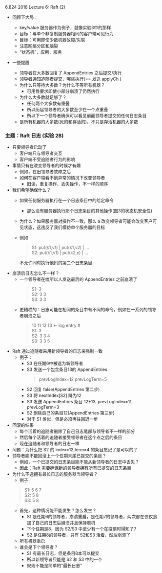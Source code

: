 6.824 2018 Lecture 6: Raft (2)

* 回顾下大局：
    * key/value 服务器作为例子，就像实验3中的那样
    * 目标：与单个非复制服务器相同的客户端可见行为
    * 目标：可用即使少数机器故障/失联
    * 注意网络分区和脑裂
    * “状态机”，应用，服务

* 一些提醒
    * 领导者在大多数回复了 AppendEntries 之后提交/执行
    * 领导者通知追随者提交，哪些执行(== 发送 applyCh )
    * 为什么只等待大多数？为什么不等所有机器？
        * 可用性要求即使小部分崩溃了仍然执行
    * 为什么大多数就足够了？
        * 任何两个大多数有重叠
        * 所以历届领导者的大多数至少在一个点重叠
        * 所以下一个领导者确保可以看见前面领导者提交的任何日志条目
    * 是所有机器的大多数(死的和存活的)，不只是存活机器的大多数

### 主题：Raft 日志 (实验 2B)
* 只要领导者启动了
    * 客户端只与领导者交互
    * 客户端不受追随者行为的影响
* 事情只有在改变领导者的时候才有趣
    * 例如，在旧领导者故障之后
    * 如何在客户端看不到异常的情况下改变领导者
        * 旧读，重复操作，丢失操作，不一样的顺序
* 我们希望确保什么？
    * 如果任何服务器执行在一个日志条目中的给定命令
        * 那么没有服务器执行那个日志条目的其他操作(图3的状态机安全性)
    * 为什么？如果服务器对操作不一致，那么 a 改变领导者可能会改变客户可见状态，这违反了我们模仿单个服务器的目标
    * 例如
        >   S1: put(k1,v1) | put(k1,v2) | ...   
            S2: put(k1,v1) | put(k2,x)  | ...
            
        不允许同时执行他妈的第二个日志条目
* 崩溃后日志怎么不一样？
    * 一个领导者在给所以人发送最后的 AppendEntries 之前崩溃了
        > S1: 3     
          S2: 3 3   
          S3: 3 3   
    * 更糟糕的：日志可能在相同的条目中有不同的命令，例如在一系列的领导者崩溃之后
         >  10 11 12 13  <- log entry #    
             S1:  3     
             S2:  3  3  4   
             S3:  3  3  5
* Raft 通过追随者采用新领导者的日志来强制一致
    * 例子：
        * S3 在任期6中被选为新领导者
        * S3 发送一个包含条目13的 AppendEntries 
            > prevLogIndex=12
              prevLogTerm=5
        * S2 回复 false(AppendEntries 第二步)
        * S3 将 nextIndex[S2] 降为12
        * S3 发送 AppendEntries 条目 12+13, prevLogIndex=11, prevLogTerm=3
        * S2 删除自己的条目12(AppendEntries 第三步)
        * 对于 S1 类似，但是必须再往回退一步
* 回滚的结果
    * 每个活着的追随者删除了自己日志尾部与领导者不一样的部分
    * 然后每个活着的追随者接受领导者在这个点之后的条目
    * 现在追随者和领导者的日志一样
* 问题：为什么把 S2 的 index=12,term=4 的条目忘记了是可以的？
* 领导者能不能回滚上一个任期末尾已提交的条目？
    * 例如，一个已提交的日志条目能不能从新领导者的日志中丢失？
    * 因此：Raft 需要确保新的领导者拥有所有已提交的日志条目
* 为什么不选拥有最长日志的服务器当领导者？
    * 例子
    > S1: 5 6 7     
      S2: 5 8     
      S3: 5 8     
    * 首先，这种情况能不能发生？怎么发生？
        * S1 是任期6的领导者，崩溃重启，是任期7的领导者，两次都在仅仅追加了自己的日志后崩溃并且保持宕机
        * 下个任期是8，因为 S2/S3 中至少有一个在投票时得知了7
        * S2 是任期8的领导者，只有 S2和S3 活着，然后崩溃了
    * 所有机器重启
    * 谁会是下个领导者？
        * S1 有最长日志，但是条目8本可以提交
        * 所以新领导者只能是 S2 和 S3 中的一个
        * 规则不能是简单的"最长日志"